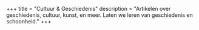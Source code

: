+++
title       = "Cultuur & Geschiedenis"
description = "Artikelen over geschiedenis, cultuur, kunst, en meer. Laten we leren van geschiedenis en schoonheid."
+++

